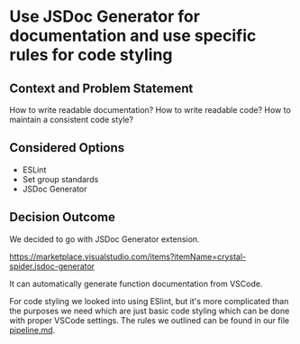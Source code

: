 # Use JSDoc Generator for documentation and use specific rules for code styling

## Context and Problem Statement

How to write readable documentation?
How to write readable code?
How to maintain a consistent code style?

## Considered Options

* ESLint
* Set group standards
* JSDoc Generator

## Decision Outcome

We decided to go with JSDoc Generator extension.

https://marketplace.visualstudio.com/items?itemName=crystal-spider.jsdoc-generator

It can automatically generate function documentation from VSCode.

For code styling we looked into using ESlint, but it's more complicated than the purposes we need which are just basic code styling which can be done with proper VSCode settings. The rules we outlined can be found in our file [pipeline.md](../admin/cipipeline/phase1.md).
